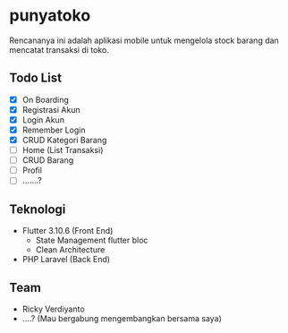 # punyatoko

Rencananya ini adalah aplikasi mobile untuk mengelola stock barang dan mencatat transaksi di toko.

## Todo List
- [x] On Boarding
- [x] Registrasi Akun
- [x] Login Akun
- [x] Remember Login
- [x] CRUD Kategori Barang
- [ ] Home (List Transaksi)
- [ ] CRUD Barang
- [ ] Profil
- [ ] .......?

## Teknologi
- Flutter 3.10.6 (Front End)
  - State Management flutter bloc
  - Clean Architecture
- PHP Laravel (Back End)

## Team
- Ricky Verdiyanto
- ....? (Mau bergabung mengembangkan bersama saya)
